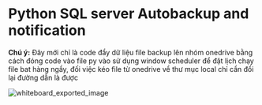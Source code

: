 # Python SQL server Autobackup and notification
<Strong>Chú ý:</Strong> Đây mới chỉ là code đẩy dữ liệu file backup lên nhóm onedrive bằng cách đóng code vào file py vào sử dụng window scheduler để đặt lịch chạy file bat hàng ngầy, đối việc kéo file từ onedrive về thư mục local chỉ cần đổi lại đường dẫn là được  

![whiteboard_exported_image](https://github.com/ngdvietha/Python-SQL-server-Autobackup-and-notification/assets/71718604/59e9e9c7-aa40-4bd5-b702-5572bc9c8f62)

